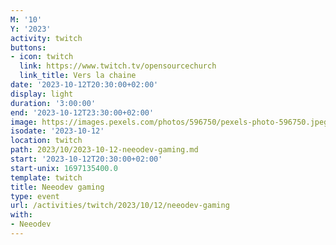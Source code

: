 ```yaml
---
M: '10'
Y: '2023'
activity: twitch
buttons:
- icon: twitch
  link: https://www.twitch.tv/opensourcechurch
  link_title: Vers la chaine
date: '2023-10-12T20:30:00+02:00'
display: light
duration: '3:00:00'
end: '2023-10-12T23:30:00+02:00'
image: https://images.pexels.com/photos/596750/pexels-photo-596750.jpeg
isodate: '2023-10-12'
location: twitch
path: 2023/10/2023-10-12-neeodev-gaming.md
start: '2023-10-12T20:30:00+02:00'
start-unix: 1697135400.0
template: twitch
title: Neeodev gaming
type: event
url: /activities/twitch/2023/10/12/neeodev-gaming
with:
- Neeodev
---
```

